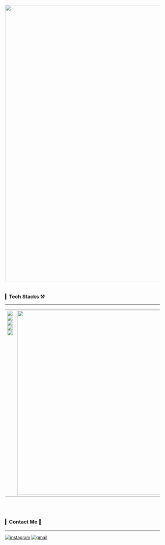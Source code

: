 <div align="center">
  
  <img src="https://capsule-render.vercel.app/api?type=venom&&color=0:7085B6,100:DEF3F8&height=300&section=header&text=Cho%20Youngseo&animation=fadeIn&fontSize=70&fontColor=000000&stroke=7085B6" width="900"/>
</div>
<br>

### ▎Tech Stacks ⚒️

---

<table style="border-collapse: collapse; border: none;">
  <tr style="border: none;">
    <td style="border: none; vertical-align: top;">
      <div align="center">
      <img src="https://img.shields.io/badge/TypeScript-3178C6?style=for-the-badge&logo=TypeScript&logoColor=white"/>
      <img src="https://img.shields.io/badge/React-61DAFB?style=for-the-badge&logo=React&logoColor=white"/>
      <img src="https://img.shields.io/badge/HTML-E34F26?style=for-the-badge&logo=HTML5&logoColor=white"/>
      <img src="https://img.shields.io/badge/CSS-1572B6?style=for-the-badge&logo=CSS3&logoColor=white"/>
      <img src="https://img.shields.io/badge/Java-007396?style=for-the-badge&logo=Java&logoColor=white"/>
      </div>
    </td>
    <td style="border: none;">
      <img src="https://github-readme-stats.vercel.app/api/top-langs/?username=jjwm10625&layout=compact" width="600"/>
    </td>
  </tr>
</table>
<br>
<br>

### ▎Contact Me 🦊

---

[![instagram](https://img.shields.io/badge/Instagram-E4405F?style=for-the-badge&logo=Instagram&logoColor=white)](https://www.instagram.com/xxeroseo)
[![gmail](https://img.shields.io/badge/Gmail-EA4335?style=for-the-badge&logo=Gmail&logoColor=white)](mailto:choyeongseo950@gmail.com)

</div>
<br>

